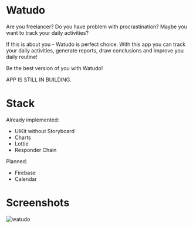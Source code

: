 # Watudo

Are you freelancer?
Do you have problem with procrastination?
Maybe you want to track your daily activities?

If this is about you - Watudo is perfect choice. With this app you can track your daily activities, generate reports, draw conclusions and improve you daily routine!

Be the best version of you with Watudo!

APP IS STILL IN BUILDING. 

# Stack
Already implemented:
- UIKit without Storyboard
- Charts
- Lottie
- Responder Chain

Planned:
- Firebase
- Calendar

# Screenshots

![watudo](https://user-images.githubusercontent.com/86189139/210659398-b134fe75-35da-418c-897f-4b0e4d0a1e0a.gif)
